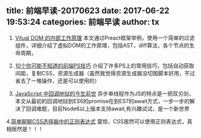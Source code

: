 title: 前端早读-20170623
date: 2017-06-22 19:53:24
categories: 前端早读 
author: tx
---

1. [Vitual DOM 的内部工作原理](http://efe.baidu.com/blog/the-inner-workings-of-virtual-dom/)
本文通过Preact框架举例，使用一个简单的过滤组件，详细介绍了虚拟DOM的工作原理，包括AST，diff算法，各个节点的生命周期，

2. [10个你可能不知道的前端PS技巧](https://aotu.io/notes/2017/06/09/ps-tricks/)
介绍了许多PS上的常用技巧，包括自动获取间距，复制CSS，资源生成器（虽然我觉得资源生成器没切图脚本好用，不过省去了一堆操作，还是可以使用的）

3. [JavaScript 中回调地狱的今生前世](http://web.jobbole.com/91483/)
异步单线程作为JS的特点是一把双刃剑，本文从最初的回调地狱到ES6的promise在到ES7的await方式，一步一步的解决了回调难题，目前Node6以上版本支持await,有兴趣试试，是一个新世界

4.[简单聊聊CSS选择器中的正则表达式](http://www.zhangxinxu.com/wordpress/2016/08/regular-expression-in-css-selector/)
震惊，CSS居然可以使用正则表达式，真相居然是！！！
